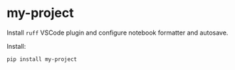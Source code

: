 # my-project

Install `ruff` VSCode plugin and configure notebook formatter and autosave.

Install:

```bash
pip install my-project
```
